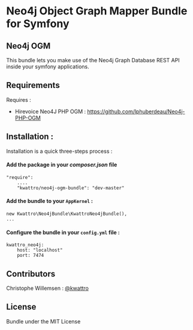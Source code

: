 Neo4j Object Graph Mapper Bundle for Symfony
============================================

## Neo4j OGM

This bundle lets you make use of the Neo4j Graph Database REST API inside your symfony applications.

## Requirements

Requires :  

* Hirevoice Neo4J PHP OGM : https://github.com/lphuberdeau/Neo4j-PHP-OGM

## Installation :

Installation is a quick three-steps process :

#### Add the package in your *composer.json* file

````
"require":
    ....
    "kwattro/neo4j-ogm-bundle": "dev-master"
````

#### Add the bundle to your `AppKernel` :

````
new Kwattro\Neo4jBundle\KwattroNeo4jBundle(),
...
````

#### Configure the bundle in your `config.yml` file :
````
kwattro_neo4j:
    host: "localhost"
    port: 7474
````

## Contributors

Christophe Willemsen : [@kwattro](https://github.com/kwattro)

## License

Bundle under the MIT License